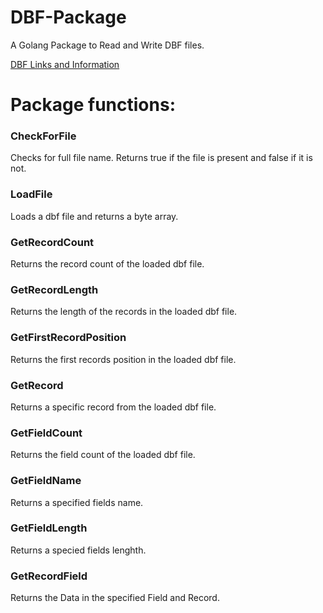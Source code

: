 # DBF-Package
A Golang Package to Read and Write DBF files.

[DBF Links and Information](https://github.com/Com1Software/Test-DBF-Package/wiki/Test-DBF-Package)


# Package functions:

### CheckForFile

Checks for full file name. Returns true if the file
is present and false if it is not.

### LoadFile

Loads a dbf file and returns a byte array.

### GetRecordCount

Returns the record count of the loaded dbf file.

### GetRecordLength

Returns the length of the records in the loaded dbf file.

### GetFirstRecordPosition

Returns the first records position in the loaded dbf file.

### GetRecord

Returns a specific record from the loaded dbf file.

### GetFieldCount

Returns the field count of the loaded dbf file.

### GetFieldName

Returns a specified fields name.

### GetFieldLength

Returns a specied fields lenghth.

### GetRecordField

Returns the Data in the specified Field and Record.
